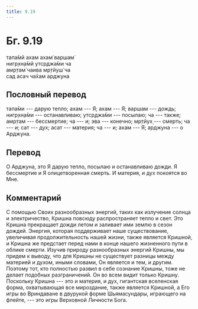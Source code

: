 ```yaml
---
title: 9.19
---
```


# Бг. 9.19
тапа̄мй ахам ахам̇ варшам̇<br/>
нигр̣хн̣а̄мй утср̣джа̄ми ча<br/>
амр̣там̇ чаива мр̣тйуш́ ча<br/>
сад асач ча̄хам арджуна
## Пословный перевод

тапа̄ми --- дарую тепло; ахам --- Я; ахам --- Я; варшам --- дождь;
нигр̣хн̣а̄ми --- останавливаю; утср̣джа̄ми --- посылаю; ча --- также; амр̣там
--- бессмертие; ча --- и; эва --- конечно; мр̣тйух̣ --- смерть; ча --- и;
сат --- дух; асат --- материя; ча --- и; ахам --- Я; арджуна --- о
Арджуна.

## Перевод

О Арджуна, это Я дарую тепло, посылаю и останавливаю дожди. Я бессмертие
и Я олицетворенная смерть. И материя, и дух покоятся во Мне.

## Комментарий

С помощью Своих разнообразных энергий, таких как излучение солнца и
электричество, Кришна повсюду распространяет тепло и свет. Это Кришна
прекращает дожди летом и заливает ими землю в сезон дождей. Энергия,
которая поддерживает наше существование, увеличивая продолжительность
нашей жизни, также является Кришной, и Кришна же предстает перед нами в
конце нашего жизненного пути в облике смерти. Изучив природу
разнообразных энергий Кришны, мы придем к выводу, что для Кришны не
существует разницы между материей и духом, иными словами, Он является и
тем, и другим. Поэтому тот, кто полностью развил в себе сознание Кришны,
тоже не делает подобных разграничений. Он во всем видит только Кришну.
Поскольку Кришна --- это и материя, и дух, гигантская вселенская форма,
охватывающая все мироздание, также является Кришной, а Его игры во
Вриндаване в двурукой форме Шьямасундары, играющего на флейте, --- это
игры Верховной Личности Бога.
